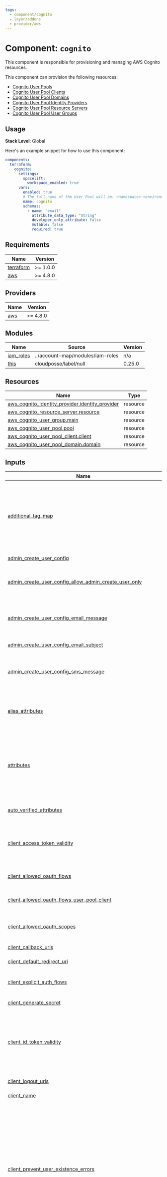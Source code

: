 ```yaml
---
tags:
  - component/cognito
  - layer/addons
  - provider/aws
---
```


# Component: `cognito`

This component is responsible for provisioning and managing AWS Cognito resources.

This component can provision the following resources:

- [Cognito User Pools](https://docs.aws.amazon.com/cognito/latest/developerguide/cognito-user-identity-pools.html)
- [Cognito User Pool Clients](https://docs.aws.amazon.com/cognito/latest/developerguide/user-pool-settings-client-apps.html)
- [Cognito User Pool Domains](https://docs.aws.amazon.com/cognito/latest/developerguide/cognito-user-pools-add-custom-domain.html)
- [Cognito User Pool Identity Providers](https://docs.aws.amazon.com/cognito/latest/developerguide/cognito-user-pools-identity-provider.html)
- [Cognito User Pool Resource Servers](https://docs.aws.amazon.com/cognito/latest/developerguide/cognito-user-pools-define-resource-servers.html)
- [Cognito User Pool User Groups](https://docs.aws.amazon.com/cognito/latest/developerguide/cognito-user-pools-user-groups.html)

## Usage

**Stack Level**: Global

Here's an example snippet for how to use this component:

```yaml
components:
  terraform:
    cognito:
      settings:
        spacelift:
          workspace_enabled: true
      vars:
        enabled: true
        # The full name of the User Pool will be: <namespace>-<environment>-<stage>-<name>
        name: cognito
        schemas:
          - name: "email"
            attribute_data_type: "String"
            developer_only_attribute: false
            mutable: false
            required: true
```

<!-- prettier-ignore-start -->
<!-- BEGINNING OF PRE-COMMIT-TERRAFORM DOCS HOOK -->
## Requirements

| Name | Version |
|------|---------|
| <a name="requirement_terraform"></a> [terraform](#requirement\_terraform) | >= 1.0.0 |
| <a name="requirement_aws"></a> [aws](#requirement\_aws) | >= 4.8.0 |

## Providers

| Name | Version |
|------|---------|
| <a name="provider_aws"></a> [aws](#provider\_aws) | >= 4.8.0 |

## Modules

| Name | Source | Version |
|------|--------|---------|
| <a name="module_iam_roles"></a> [iam\_roles](#module\_iam\_roles) | ../account-map/modules/iam-roles | n/a |
| <a name="module_this"></a> [this](#module\_this) | cloudposse/label/null | 0.25.0 |

## Resources

| Name | Type |
|------|------|
| [aws_cognito_identity_provider.identity_provider](https://registry.terraform.io/providers/hashicorp/aws/latest/docs/resources/cognito_identity_provider) | resource |
| [aws_cognito_resource_server.resource](https://registry.terraform.io/providers/hashicorp/aws/latest/docs/resources/cognito_resource_server) | resource |
| [aws_cognito_user_group.main](https://registry.terraform.io/providers/hashicorp/aws/latest/docs/resources/cognito_user_group) | resource |
| [aws_cognito_user_pool.pool](https://registry.terraform.io/providers/hashicorp/aws/latest/docs/resources/cognito_user_pool) | resource |
| [aws_cognito_user_pool_client.client](https://registry.terraform.io/providers/hashicorp/aws/latest/docs/resources/cognito_user_pool_client) | resource |
| [aws_cognito_user_pool_domain.domain](https://registry.terraform.io/providers/hashicorp/aws/latest/docs/resources/cognito_user_pool_domain) | resource |

## Inputs

| Name | Description | Type | Default | Required |
|------|-------------|------|---------|:--------:|
| <a name="input_additional_tag_map"></a> [additional\_tag\_map](#input\_additional\_tag\_map) | Additional key-value pairs to add to each map in `tags_as_list_of_maps`. Not added to `tags` or `id`.<br>This is for some rare cases where resources want additional configuration of tags<br>and therefore take a list of maps with tag key, value, and additional configuration. | `map(string)` | `{}` | no |
| <a name="input_admin_create_user_config"></a> [admin\_create\_user\_config](#input\_admin\_create\_user\_config) | The configuration for AdminCreateUser requests | `map(any)` | `{}` | no |
| <a name="input_admin_create_user_config_allow_admin_create_user_only"></a> [admin\_create\_user\_config\_allow\_admin\_create\_user\_only](#input\_admin\_create\_user\_config\_allow\_admin\_create\_user\_only) | Set to `true` if only the administrator is allowed to create user profiles. Set to `false` if users can sign themselves up via an app | `bool` | `true` | no |
| <a name="input_admin_create_user_config_email_message"></a> [admin\_create\_user\_config\_email\_message](#input\_admin\_create\_user\_config\_email\_message) | The message template for email messages. Must contain `{username}` and `{####}` placeholders, for username and temporary password, respectively | `string` | `"{username}, your temporary password is `{####}`"` | no |
| <a name="input_admin_create_user_config_email_subject"></a> [admin\_create\_user\_config\_email\_subject](#input\_admin\_create\_user\_config\_email\_subject) | The subject line for email messages | `string` | `"Your verification code"` | no |
| <a name="input_admin_create_user_config_sms_message"></a> [admin\_create\_user\_config\_sms\_message](#input\_admin\_create\_user\_config\_sms\_message) | The message template for SMS messages. Must contain `{username}` and `{####}` placeholders, for username and temporary password, respectively | `string` | `"Your username is {username} and temporary password is `{####}`"` | no |
| <a name="input_alias_attributes"></a> [alias\_attributes](#input\_alias\_attributes) | Attributes supported as an alias for this user pool. Possible values: phone\_number, email, or preferred\_username. Conflicts with `username_attributes` | `list(string)` | `null` | no |
| <a name="input_attributes"></a> [attributes](#input\_attributes) | ID element. Additional attributes (e.g. `workers` or `cluster`) to add to `id`,<br>in the order they appear in the list. New attributes are appended to the<br>end of the list. The elements of the list are joined by the `delimiter`<br>and treated as a single ID element. | `list(string)` | `[]` | no |
| <a name="input_auto_verified_attributes"></a> [auto\_verified\_attributes](#input\_auto\_verified\_attributes) | The attributes to be auto-verified. Possible values: email, phone\_number | `list(string)` | `[]` | no |
| <a name="input_client_access_token_validity"></a> [client\_access\_token\_validity](#input\_client\_access\_token\_validity) | Time limit, between 5 minutes and 1 day, after which the access token is no longer valid and cannot be used. This value will be overridden if you have entered a value in `token_validity_units`. | `number` | `60` | no |
| <a name="input_client_allowed_oauth_flows"></a> [client\_allowed\_oauth\_flows](#input\_client\_allowed\_oauth\_flows) | List of allowed OAuth flows (code, implicit, client\_credentials) | `list(string)` | `[]` | no |
| <a name="input_client_allowed_oauth_flows_user_pool_client"></a> [client\_allowed\_oauth\_flows\_user\_pool\_client](#input\_client\_allowed\_oauth\_flows\_user\_pool\_client) | Whether the client is allowed to follow the OAuth protocol when interacting with Cognito user pools | `bool` | `true` | no |
| <a name="input_client_allowed_oauth_scopes"></a> [client\_allowed\_oauth\_scopes](#input\_client\_allowed\_oauth\_scopes) | List of allowed OAuth scopes (phone, email, openid, profile, and aws.cognito.signin.user.admin) | `list(string)` | `[]` | no |
| <a name="input_client_callback_urls"></a> [client\_callback\_urls](#input\_client\_callback\_urls) | List of allowed callback URLs for the identity providers | `list(string)` | `[]` | no |
| <a name="input_client_default_redirect_uri"></a> [client\_default\_redirect\_uri](#input\_client\_default\_redirect\_uri) | The default redirect URI. Must be in the list of callback URLs | `string` | `""` | no |
| <a name="input_client_explicit_auth_flows"></a> [client\_explicit\_auth\_flows](#input\_client\_explicit\_auth\_flows) | List of authentication flows (ADMIN\_NO\_SRP\_AUTH, CUSTOM\_AUTH\_FLOW\_ONLY, USER\_PASSWORD\_AUTH) | `list(string)` | `[]` | no |
| <a name="input_client_generate_secret"></a> [client\_generate\_secret](#input\_client\_generate\_secret) | Should an application secret be generated | `bool` | `true` | no |
| <a name="input_client_id_token_validity"></a> [client\_id\_token\_validity](#input\_client\_id\_token\_validity) | Time limit, between 5 minutes and 1 day, after which the ID token is no longer valid and cannot be used. Must be between 5 minutes and 1 day. Cannot be greater than refresh token expiration. This value will be overridden if you have entered a value in `token_validity_units`. | `number` | `60` | no |
| <a name="input_client_logout_urls"></a> [client\_logout\_urls](#input\_client\_logout\_urls) | List of allowed logout URLs for the identity providers | `list(string)` | `[]` | no |
| <a name="input_client_name"></a> [client\_name](#input\_client\_name) | The name of the application client | `string` | `null` | no |
| <a name="input_client_prevent_user_existence_errors"></a> [client\_prevent\_user\_existence\_errors](#input\_client\_prevent\_user\_existence\_errors) | Choose which errors and responses are returned by Cognito APIs during authentication, account confirmation, and password recovery when the user does not exist in the user pool. When set to ENABLED and the user does not exist, authentication returns an error indicating either the username or password was incorrect, and account confirmation and password recovery return a response indicating a code was sent to a simulated destination. When set to LEGACY, those APIs will return a UserNotFoundException exception if the user does not exist in the user pool. | `string` | `null` | no |
| <a name="input_client_read_attributes"></a> [client\_read\_attributes](#input\_client\_read\_attributes) | List of user pool attributes the application client can read from | `list(string)` | `[]` | no |
| <a name="input_client_refresh_token_validity"></a> [client\_refresh\_token\_validity](#input\_client\_refresh\_token\_validity) | The time limit in days refresh tokens are valid for. Must be between 60 minutes and 3650 days. This value will be overridden if you have entered a value in `token_validity_units` | `number` | `30` | no |
| <a name="input_client_supported_identity_providers"></a> [client\_supported\_identity\_providers](#input\_client\_supported\_identity\_providers) | List of provider names for the identity providers that are supported on this client | `list(string)` | `[]` | no |
| <a name="input_client_token_validity_units"></a> [client\_token\_validity\_units](#input\_client\_token\_validity\_units) | Configuration block for units in which the validity times are represented in. Valid values for the following arguments are: `seconds`, `minutes`, `hours` or `days`. | `any` | <pre>{<br>  "access_token": "minutes",<br>  "id_token": "minutes",<br>  "refresh_token": "days"<br>}</pre> | no |
| <a name="input_client_write_attributes"></a> [client\_write\_attributes](#input\_client\_write\_attributes) | List of user pool attributes the application client can write to | `list(string)` | `[]` | no |
| <a name="input_clients"></a> [clients](#input\_clients) | User Pool clients configuration | `any` | `[]` | no |
| <a name="input_context"></a> [context](#input\_context) | Single object for setting entire context at once.<br>See description of individual variables for details.<br>Leave string and numeric variables as `null` to use default value.<br>Individual variable settings (non-null) override settings in context object,<br>except for attributes, tags, and additional\_tag\_map, which are merged. | `any` | <pre>{<br>  "additional_tag_map": {},<br>  "attributes": [],<br>  "delimiter": null,<br>  "descriptor_formats": {},<br>  "enabled": true,<br>  "environment": null,<br>  "id_length_limit": null,<br>  "label_key_case": null,<br>  "label_order": [],<br>  "label_value_case": null,<br>  "labels_as_tags": [<br>    "unset"<br>  ],<br>  "name": null,<br>  "namespace": null,<br>  "regex_replace_chars": null,<br>  "stage": null,<br>  "tags": {},<br>  "tenant": null<br>}</pre> | no |
| <a name="input_deletion_protection"></a> [deletion\_protection](#input\_deletion\_protection) | (Optional) When active, DeletionProtection prevents accidental deletion of your user pool. Before you can delete a user pool that you have protected against deletion, you must deactivate this feature. Valid values are ACTIVE and INACTIVE, Default value is INACTIVE. | `string` | `"INACTIVE"` | no |
| <a name="input_delimiter"></a> [delimiter](#input\_delimiter) | Delimiter to be used between ID elements.<br>Defaults to `-` (hyphen). Set to `""` to use no delimiter at all. | `string` | `null` | no |
| <a name="input_descriptor_formats"></a> [descriptor\_formats](#input\_descriptor\_formats) | Describe additional descriptors to be output in the `descriptors` output map.<br>Map of maps. Keys are names of descriptors. Values are maps of the form<br>`{<br>   format = string<br>   labels = list(string)<br>}`<br>(Type is `any` so the map values can later be enhanced to provide additional options.)<br>`format` is a Terraform format string to be passed to the `format()` function.<br>`labels` is a list of labels, in order, to pass to `format()` function.<br>Label values will be normalized before being passed to `format()` so they will be<br>identical to how they appear in `id`.<br>Default is `{}` (`descriptors` output will be empty). | `any` | `{}` | no |
| <a name="input_device_configuration"></a> [device\_configuration](#input\_device\_configuration) | The configuration for the user pool's device tracking | `map(any)` | `{}` | no |
| <a name="input_device_configuration_challenge_required_on_new_device"></a> [device\_configuration\_challenge\_required\_on\_new\_device](#input\_device\_configuration\_challenge\_required\_on\_new\_device) | Indicates whether a challenge is required on a new device. Only applicable to a new device | `bool` | `false` | no |
| <a name="input_device_configuration_device_only_remembered_on_user_prompt"></a> [device\_configuration\_device\_only\_remembered\_on\_user\_prompt](#input\_device\_configuration\_device\_only\_remembered\_on\_user\_prompt) | If true, a device is only remembered on user prompt | `bool` | `false` | no |
| <a name="input_domain"></a> [domain](#input\_domain) | Cognito User Pool domain | `string` | `null` | no |
| <a name="input_domain_certificate_arn"></a> [domain\_certificate\_arn](#input\_domain\_certificate\_arn) | The ARN of an ISSUED ACM certificate in `us-east-1` for a custom domain | `string` | `null` | no |
| <a name="input_email_configuration"></a> [email\_configuration](#input\_email\_configuration) | Email configuration | `map(any)` | `{}` | no |
| <a name="input_email_configuration_email_sending_account"></a> [email\_configuration\_email\_sending\_account](#input\_email\_configuration\_email\_sending\_account) | Instruct Cognito to either use its built-in functionality or Amazon SES to send out emails. Allowed values: `COGNITO_DEFAULT` or `DEVELOPER` | `string` | `"COGNITO_DEFAULT"` | no |
| <a name="input_email_configuration_from_email_address"></a> [email\_configuration\_from\_email\_address](#input\_email\_configuration\_from\_email\_address) | Sender’s email address or sender’s display name with their email address (e.g. `john@example.com`, `John Smith <john@example.com>` or `"John Smith Ph.D." <john@example.com>)`. Escaped double quotes are required around display names that contain certain characters as specified in RFC 5322 | `string` | `null` | no |
| <a name="input_email_configuration_reply_to_email_address"></a> [email\_configuration\_reply\_to\_email\_address](#input\_email\_configuration\_reply\_to\_email\_address) | The REPLY-TO email address | `string` | `""` | no |
| <a name="input_email_configuration_source_arn"></a> [email\_configuration\_source\_arn](#input\_email\_configuration\_source\_arn) | The ARN of the email configuration source | `string` | `""` | no |
| <a name="input_email_verification_message"></a> [email\_verification\_message](#input\_email\_verification\_message) | A string representing the email verification message | `string` | `null` | no |
| <a name="input_email_verification_subject"></a> [email\_verification\_subject](#input\_email\_verification\_subject) | A string representing the email verification subject | `string` | `null` | no |
| <a name="input_enabled"></a> [enabled](#input\_enabled) | Set to false to prevent the module from creating any resources | `bool` | `null` | no |
| <a name="input_environment"></a> [environment](#input\_environment) | ID element. Usually used for region e.g. 'uw2', 'us-west-2', OR role 'prod', 'staging', 'dev', 'UAT' | `string` | `null` | no |
| <a name="input_id_length_limit"></a> [id\_length\_limit](#input\_id\_length\_limit) | Limit `id` to this many characters (minimum 6).<br>Set to `0` for unlimited length.<br>Set to `null` for keep the existing setting, which defaults to `0`.<br>Does not affect `id_full`. | `number` | `null` | no |
| <a name="input_identity_providers"></a> [identity\_providers](#input\_identity\_providers) | Cognito Identity Providers configuration | `list(any)` | `[]` | no |
| <a name="input_label_key_case"></a> [label\_key\_case](#input\_label\_key\_case) | Controls the letter case of the `tags` keys (label names) for tags generated by this module.<br>Does not affect keys of tags passed in via the `tags` input.<br>Possible values: `lower`, `title`, `upper`.<br>Default value: `title`. | `string` | `null` | no |
| <a name="input_label_order"></a> [label\_order](#input\_label\_order) | The order in which the labels (ID elements) appear in the `id`.<br>Defaults to ["namespace", "environment", "stage", "name", "attributes"].<br>You can omit any of the 6 labels ("tenant" is the 6th), but at least one must be present. | `list(string)` | `null` | no |
| <a name="input_label_value_case"></a> [label\_value\_case](#input\_label\_value\_case) | Controls the letter case of ID elements (labels) as included in `id`,<br>set as tag values, and output by this module individually.<br>Does not affect values of tags passed in via the `tags` input.<br>Possible values: `lower`, `title`, `upper` and `none` (no transformation).<br>Set this to `title` and set `delimiter` to `""` to yield Pascal Case IDs.<br>Default value: `lower`. | `string` | `null` | no |
| <a name="input_labels_as_tags"></a> [labels\_as\_tags](#input\_labels\_as\_tags) | Set of labels (ID elements) to include as tags in the `tags` output.<br>Default is to include all labels.<br>Tags with empty values will not be included in the `tags` output.<br>Set to `[]` to suppress all generated tags.<br>**Notes:**<br>  The value of the `name` tag, if included, will be the `id`, not the `name`.<br>  Unlike other `null-label` inputs, the initial setting of `labels_as_tags` cannot be<br>  changed in later chained modules. Attempts to change it will be silently ignored. | `set(string)` | <pre>[<br>  "default"<br>]</pre> | no |
| <a name="input_lambda_config"></a> [lambda\_config](#input\_lambda\_config) | Configuration for the AWS Lambda triggers associated with the User Pool | `any` | `null` | no |
| <a name="input_lambda_config_create_auth_challenge"></a> [lambda\_config\_create\_auth\_challenge](#input\_lambda\_config\_create\_auth\_challenge) | The ARN of the lambda creating an authentication challenge | `string` | `""` | no |
| <a name="input_lambda_config_custom_email_sender"></a> [lambda\_config\_custom\_email\_sender](#input\_lambda\_config\_custom\_email\_sender) | A custom email sender AWS Lambda trigger | `map(any)` | `{}` | no |
| <a name="input_lambda_config_custom_message"></a> [lambda\_config\_custom\_message](#input\_lambda\_config\_custom\_message) | AWS Lambda trigger custom message | `string` | `""` | no |
| <a name="input_lambda_config_custom_sms_sender"></a> [lambda\_config\_custom\_sms\_sender](#input\_lambda\_config\_custom\_sms\_sender) | A custom SMS sender AWS Lambda trigger | `map(any)` | `{}` | no |
| <a name="input_lambda_config_define_auth_challenge"></a> [lambda\_config\_define\_auth\_challenge](#input\_lambda\_config\_define\_auth\_challenge) | Authentication challenge | `string` | `""` | no |
| <a name="input_lambda_config_kms_key_id"></a> [lambda\_config\_kms\_key\_id](#input\_lambda\_config\_kms\_key\_id) | The Amazon Resource Name of Key Management Service Customer master keys. Amazon Cognito uses the key to encrypt codes and temporary passwords sent to CustomEmailSender and CustomSMSSender. | `string` | `null` | no |
| <a name="input_lambda_config_post_authentication"></a> [lambda\_config\_post\_authentication](#input\_lambda\_config\_post\_authentication) | A post-authentication AWS Lambda trigger | `string` | `""` | no |
| <a name="input_lambda_config_post_confirmation"></a> [lambda\_config\_post\_confirmation](#input\_lambda\_config\_post\_confirmation) | A post-confirmation AWS Lambda trigger | `string` | `""` | no |
| <a name="input_lambda_config_pre_authentication"></a> [lambda\_config\_pre\_authentication](#input\_lambda\_config\_pre\_authentication) | A pre-authentication AWS Lambda trigger | `string` | `""` | no |
| <a name="input_lambda_config_pre_sign_up"></a> [lambda\_config\_pre\_sign\_up](#input\_lambda\_config\_pre\_sign\_up) | A pre-registration AWS Lambda trigger | `string` | `""` | no |
| <a name="input_lambda_config_pre_token_generation"></a> [lambda\_config\_pre\_token\_generation](#input\_lambda\_config\_pre\_token\_generation) | Allow to customize identity token claims before token generation | `string` | `""` | no |
| <a name="input_lambda_config_user_migration"></a> [lambda\_config\_user\_migration](#input\_lambda\_config\_user\_migration) | The user migration Lambda config type | `string` | `""` | no |
| <a name="input_lambda_config_verify_auth_challenge_response"></a> [lambda\_config\_verify\_auth\_challenge\_response](#input\_lambda\_config\_verify\_auth\_challenge\_response) | Verifies the authentication challenge response | `string` | `""` | no |
| <a name="input_mfa_configuration"></a> [mfa\_configuration](#input\_mfa\_configuration) | Multi-factor authentication configuration. Must be one of the following values (ON, OFF, OPTIONAL) | `string` | `"OFF"` | no |
| <a name="input_name"></a> [name](#input\_name) | ID element. Usually the component or solution name, e.g. 'app' or 'jenkins'.<br>This is the only ID element not also included as a `tag`.<br>The "name" tag is set to the full `id` string. There is no tag with the value of the `name` input. | `string` | `null` | no |
| <a name="input_namespace"></a> [namespace](#input\_namespace) | ID element. Usually an abbreviation of your organization name, e.g. 'eg' or 'cp', to help ensure generated IDs are globally unique | `string` | `null` | no |
| <a name="input_number_schemas"></a> [number\_schemas](#input\_number\_schemas) | A container with the number schema attributes of a user pool. Maximum of 50 attributes | `list(any)` | `[]` | no |
| <a name="input_password_policy"></a> [password\_policy](#input\_password\_policy) | User Pool password policy configuration | <pre>object({<br>    minimum_length                   = number,<br>    require_lowercase                = bool,<br>    require_numbers                  = bool,<br>    require_symbols                  = bool,<br>    require_uppercase                = bool,<br>    temporary_password_validity_days = number<br>  })</pre> | `null` | no |
| <a name="input_password_policy_minimum_length"></a> [password\_policy\_minimum\_length](#input\_password\_policy\_minimum\_length) | The minimum password length | `number` | `8` | no |
| <a name="input_password_policy_require_lowercase"></a> [password\_policy\_require\_lowercase](#input\_password\_policy\_require\_lowercase) | Whether you have required users to use at least one lowercase letter in their password | `bool` | `true` | no |
| <a name="input_password_policy_require_numbers"></a> [password\_policy\_require\_numbers](#input\_password\_policy\_require\_numbers) | Whether you have required users to use at least one number in their password | `bool` | `true` | no |
| <a name="input_password_policy_require_symbols"></a> [password\_policy\_require\_symbols](#input\_password\_policy\_require\_symbols) | Whether you have required users to use at least one symbol in their password | `bool` | `true` | no |
| <a name="input_password_policy_require_uppercase"></a> [password\_policy\_require\_uppercase](#input\_password\_policy\_require\_uppercase) | Whether you have required users to use at least one uppercase letter in their password | `bool` | `true` | no |
| <a name="input_password_policy_temporary_password_validity_days"></a> [password\_policy\_temporary\_password\_validity\_days](#input\_password\_policy\_temporary\_password\_validity\_days) | Password policy temporary password validity\_days | `number` | `7` | no |
| <a name="input_recovery_mechanisms"></a> [recovery\_mechanisms](#input\_recovery\_mechanisms) | List of account recovery options | `list(any)` | `[]` | no |
| <a name="input_regex_replace_chars"></a> [regex\_replace\_chars](#input\_regex\_replace\_chars) | Terraform regular expression (regex) string.<br>Characters matching the regex will be removed from the ID elements.<br>If not set, `"/[^a-zA-Z0-9-]/"` is used to remove all characters other than hyphens, letters and digits. | `string` | `null` | no |
| <a name="input_region"></a> [region](#input\_region) | AWS region | `string` | n/a | yes |
| <a name="input_resource_server_identifier"></a> [resource\_server\_identifier](#input\_resource\_server\_identifier) | Resource server identifier | `string` | `null` | no |
| <a name="input_resource_server_name"></a> [resource\_server\_name](#input\_resource\_server\_name) | Resource server name | `string` | `null` | no |
| <a name="input_resource_server_scope_description"></a> [resource\_server\_scope\_description](#input\_resource\_server\_scope\_description) | Resource server scope description | `string` | `null` | no |
| <a name="input_resource_server_scope_name"></a> [resource\_server\_scope\_name](#input\_resource\_server\_scope\_name) | Resource server scope name | `string` | `null` | no |
| <a name="input_resource_servers"></a> [resource\_servers](#input\_resource\_servers) | Resource servers configuration | `list(any)` | `[]` | no |
| <a name="input_schemas"></a> [schemas](#input\_schemas) | A container with the schema attributes of a User Pool. Maximum of 50 attributes | `list(any)` | `[]` | no |
| <a name="input_sms_authentication_message"></a> [sms\_authentication\_message](#input\_sms\_authentication\_message) | A string representing the SMS authentication message | `string` | `null` | no |
| <a name="input_sms_configuration"></a> [sms\_configuration](#input\_sms\_configuration) | SMS configuration | `map(any)` | `{}` | no |
| <a name="input_sms_configuration_external_id"></a> [sms\_configuration\_external\_id](#input\_sms\_configuration\_external\_id) | The external ID used in IAM role trust relationships | `string` | `""` | no |
| <a name="input_sms_configuration_sns_caller_arn"></a> [sms\_configuration\_sns\_caller\_arn](#input\_sms\_configuration\_sns\_caller\_arn) | The ARN of the Amazon SNS caller. This is usually the IAM role that you've given Cognito permission to assume | `string` | `""` | no |
| <a name="input_sms_verification_message"></a> [sms\_verification\_message](#input\_sms\_verification\_message) | A string representing the SMS verification message | `string` | `null` | no |
| <a name="input_software_token_mfa_configuration"></a> [software\_token\_mfa\_configuration](#input\_software\_token\_mfa\_configuration) | Configuration block for software token MFA. `mfa_configuration` must also be enabled for this to work | `map(any)` | `{}` | no |
| <a name="input_software_token_mfa_configuration_enabled"></a> [software\_token\_mfa\_configuration\_enabled](#input\_software\_token\_mfa\_configuration\_enabled) | If `true`, and if `mfa_configuration` is also enabled, multi-factor authentication by software TOTP generator will be enabled | `bool` | `false` | no |
| <a name="input_stage"></a> [stage](#input\_stage) | ID element. Usually used to indicate role, e.g. 'prod', 'staging', 'source', 'build', 'test', 'deploy', 'release' | `string` | `null` | no |
| <a name="input_string_schemas"></a> [string\_schemas](#input\_string\_schemas) | A container with the string schema attributes of a user pool. Maximum of 50 attributes | `list(any)` | `[]` | no |
| <a name="input_tags"></a> [tags](#input\_tags) | Additional tags (e.g. `{'BusinessUnit': 'XYZ'}`).<br>Neither the tag keys nor the tag values will be modified by this module. | `map(string)` | `{}` | no |
| <a name="input_temporary_password_validity_days"></a> [temporary\_password\_validity\_days](#input\_temporary\_password\_validity\_days) | The user account expiration limit, in days, after which the account is no longer usable | `number` | `7` | no |
| <a name="input_tenant"></a> [tenant](#input\_tenant) | ID element \_(Rarely used, not included by default)\_. A customer identifier, indicating who this instance of a resource is for | `string` | `null` | no |
| <a name="input_user_group_description"></a> [user\_group\_description](#input\_user\_group\_description) | The description of the user group | `string` | `null` | no |
| <a name="input_user_group_name"></a> [user\_group\_name](#input\_user\_group\_name) | The name of the user group | `string` | `null` | no |
| <a name="input_user_group_precedence"></a> [user\_group\_precedence](#input\_user\_group\_precedence) | The precedence of the user group | `number` | `null` | no |
| <a name="input_user_group_role_arn"></a> [user\_group\_role\_arn](#input\_user\_group\_role\_arn) | The ARN of the IAM role to be associated with the user group | `string` | `null` | no |
| <a name="input_user_groups"></a> [user\_groups](#input\_user\_groups) | User groups configuration | `list(any)` | `[]` | no |
| <a name="input_user_pool_add_ons"></a> [user\_pool\_add\_ons](#input\_user\_pool\_add\_ons) | Configuration block for user pool add-ons to enable user pool advanced security mode features | `map(any)` | `{}` | no |
| <a name="input_user_pool_add_ons_advanced_security_mode"></a> [user\_pool\_add\_ons\_advanced\_security\_mode](#input\_user\_pool\_add\_ons\_advanced\_security\_mode) | The mode for advanced security, must be one of `OFF`, `AUDIT` or `ENFORCED` | `string` | `null` | no |
| <a name="input_user_pool_name"></a> [user\_pool\_name](#input\_user\_pool\_name) | User pool name. If not provided, the name will be generated from the context | `string` | `null` | no |
| <a name="input_username_attributes"></a> [username\_attributes](#input\_username\_attributes) | Specifies whether email addresses or phone numbers can be specified as usernames when a user signs up. Conflicts with `alias_attributes` | `list(string)` | `null` | no |
| <a name="input_username_configuration"></a> [username\_configuration](#input\_username\_configuration) | The Username Configuration. Setting `case_sensitive` specifies whether username case sensitivity will be applied for all users in the user pool through Cognito APIs | `map(any)` | `{}` | no |
| <a name="input_verification_message_template"></a> [verification\_message\_template](#input\_verification\_message\_template) | The verification message templates configuration | `map(any)` | `{}` | no |
| <a name="input_verification_message_template_default_email_option"></a> [verification\_message\_template\_default\_email\_option](#input\_verification\_message\_template\_default\_email\_option) | The default email option. Must be either `CONFIRM_WITH_CODE` or `CONFIRM_WITH_LINK`. Defaults to `CONFIRM_WITH_CODE` | `string` | `null` | no |
| <a name="input_verification_message_template_email_message_by_link"></a> [verification\_message\_template\_email\_message\_by\_link](#input\_verification\_message\_template\_email\_message\_by\_link) | The email message template for sending a confirmation link to the user, it must contain the `{##Click Here##}` placeholder | `string` | `null` | no |
| <a name="input_verification_message_template_email_subject_by_link"></a> [verification\_message\_template\_email\_subject\_by\_link](#input\_verification\_message\_template\_email\_subject\_by\_link) | The subject line for the email message template for sending a confirmation link to the user | `string` | `null` | no |

## Outputs

| Name | Description |
|------|-------------|
| <a name="output_arn"></a> [arn](#output\_arn) | The ARN of the User Pool |
| <a name="output_client_ids"></a> [client\_ids](#output\_client\_ids) | The ids of the User Pool clients |
| <a name="output_client_ids_map"></a> [client\_ids\_map](#output\_client\_ids\_map) | The IDs map of the User Pool clients |
| <a name="output_client_secrets"></a> [client\_secrets](#output\_client\_secrets) | The client secrets of the User Pool clients |
| <a name="output_client_secrets_map"></a> [client\_secrets\_map](#output\_client\_secrets\_map) | The client secrets map of the User Pool clients |
| <a name="output_creation_date"></a> [creation\_date](#output\_creation\_date) | The date the User Pool was created |
| <a name="output_domain_app_version"></a> [domain\_app\_version](#output\_domain\_app\_version) | The app version for the domain |
| <a name="output_domain_aws_account_id"></a> [domain\_aws\_account\_id](#output\_domain\_aws\_account\_id) | The AWS account ID for the User Pool domain |
| <a name="output_domain_cloudfront_distribution_arn"></a> [domain\_cloudfront\_distribution\_arn](#output\_domain\_cloudfront\_distribution\_arn) | The ARN of the CloudFront distribution for the domain |
| <a name="output_domain_s3_bucket"></a> [domain\_s3\_bucket](#output\_domain\_s3\_bucket) | The S3 bucket where the static files for the domain are stored |
| <a name="output_endpoint"></a> [endpoint](#output\_endpoint) | The endpoint name of the User Pool. Example format: cognito-idp.REGION.amazonaws.com/xxxx\_yyyyy |
| <a name="output_id"></a> [id](#output\_id) | The ID of the User Pool |
| <a name="output_last_modified_date"></a> [last\_modified\_date](#output\_last\_modified\_date) | The date the User Pool was last modified |
| <a name="output_resource_servers_scope_identifiers"></a> [resource\_servers\_scope\_identifiers](#output\_resource\_servers\_scope\_identifiers) | A list of all scopes configured in the format identifier/scope\_name |
<!-- END OF PRE-COMMIT-TERRAFORM DOCS HOOK -->
<!-- prettier-ignore-end -->

## References

- [cloudposse/terraform-aws-components](https://github.com/cloudposse/terraform-aws-components/tree/main/modules/cognito) -
  Cloud Posse's upstream component

[<img src="https://cloudposse.com/logo-300x69.svg" height="32" align="right"/>](https://cpco.io/homepage?utm_source=github&utm_medium=readme&utm_campaign=cloudposse-terraform-components/aws-cognito&utm_content=)
